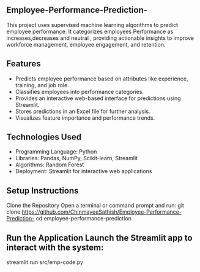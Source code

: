 ## Employee-Performance-Prediction-
This project uses supervised machine learning algorithms to predict employee performance. It categorizes employees Performance as increases,decreases and neutral , providing actionable insights to improve workforce management, employee engagement, and retention.

## Features
- Predicts employee performance based on attributes like experience, training, and job role.
- Classifies employees into performance categories.
- Provides an interactive web-based interface for predictions using Streamlit.
- Stores predictions in an Excel file for further analysis.
- Visualizes feature importance and performance trends.

## Technologies Used
- Programming Language: Python
- Libraries: Pandas, NumPy, Scikit-learn, Streamlit
- Algorithms: Random Forest
- Deployment: Streamlit for interactive web applications

## Setup Instructions
Clone the Repository Open a terminal or command prompt and run: git clone https://github.com/ChinmayeeSathish/Employee-Performance-Prediction- 
cd employee-performance-prediction

## Run the Application Launch the Streamlit app to interact with the system:
streamlit run src/emp-code.py
